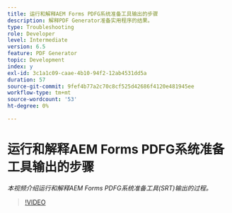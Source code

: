 ```yaml
---
title: 运行和解释AEM Forms PDFG系统准备工具输出的步骤
description: 解释PDF Generator准备实用程序的结果。
type: Troubleshooting
role: Developer
level: Intermediate
version: 6.5
feature: PDF Generator
topic: Development
index: y
exl-id: 3c1a1c09-caae-4b10-94f2-12ab4531dd5a
duration: 57
source-git-commit: 9fef4b77a2c70c8cf525d42686f4120e481945ee
workflow-type: tm+mt
source-wordcount: '53'
ht-degree: 0%

---
```


# 运行和解释AEM Forms PDFG系统准备工具输出的步骤

*本视频介绍运行和解释AEM Forms PDFG系统准备工具(SRT)输出的过程。*

>[!VIDEO](https://video.tv.adobe.com/v/335543?quality=12&learn=on)
